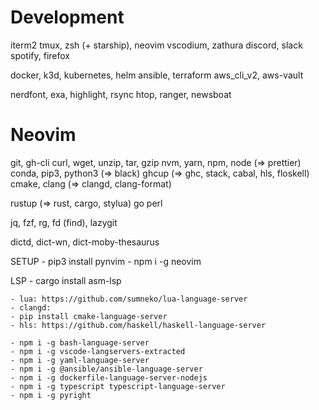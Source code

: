 # Development
iterm2
tmux, zsh (+ starship), neovim
vscodium, zathura
discord, slack
spotify, firefox

docker, k3d, kubernetes, helm
ansible, terraform
aws_cli_v2, aws-vault 

nerdfont, 
exa, highlight, rsync
htop, ranger, newsboat


# Neovim
git, gh-cli
curl, wget, unzip, tar, gzip
nvm, yarn, npm, node (=> prettier)
conda, pip3, python3 (=> black)
ghcup (=> ghc, stack, cabal, hls, floskell) 
cmake, clang (=> clangd, clang-format)

rustup (=> rust, cargo, stylua)
go
perl

jq, fzf, rg, fd (find), lazygit

dictd, dict-wn, dict-moby-thesaurus

SETUP
    - pip3 install pynvim
    - npm i -g neovim

LSP
    - cargo install asm-lsp

    - lua: https://github.com/sumneko/lua-language-server
    - clangd: 
    - pip install cmake-language-server
    - hls: https://github.com/haskell/haskell-language-server

    - npm i -g bash-language-server
    - npm i -g vscode-langservers-extracted
    - npm i -g yaml-language-server
    - npm i -g @ansible/ansible-language-server
    - npm i -g dockerfile-language-server-nodejs
    - npm i -g typescript typescript-language-server
    - npm i -g pyright


